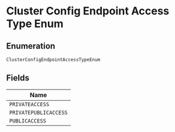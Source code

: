 
# Cluster Config Endpoint Access Type Enum

## Enumeration

`ClusterConfigEndpointAccessTypeEnum`

## Fields

| Name |
|  --- |
| `PRIVATEACCESS` |
| `PRIVATEPUBLICACCESS` |
| `PUBLICACCESS` |

